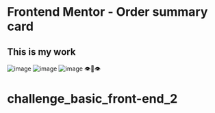 # Frontend Mentor - Order summary card
## This is my work 
![image](https://github.com/boytur/challenge_basic_front-end_2/assets/104257779/8cae6964-a7a0-4c47-baf3-9be980e1f312)
![image](https://github.com/boytur/challenge_basic_front-end_2/assets/104257779/fbb8a78a-dfd4-4d7d-9a00-34ce06e2eeef)
![image](https://github.com/boytur/challenge_basic_front-end_2/assets/104257779/204b0a42-c4d1-4e10-a2d2-65d688fa2115)
👁️🫦👁️
# challenge_basic_front-end_2
